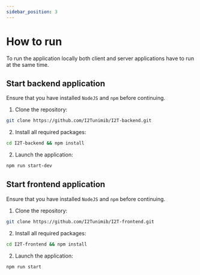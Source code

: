 ```yaml
---
sidebar_position: 3
---
```


# How to run

To run the application locally both client and server applications have to run at the same time.

## Start backend application
Ensure that you have installed `NodeJS` and `npm` before continuing.

1. Clone the repository:

```bash
git clone https://github.com/I2Tunimib/I2T-backend.git
```

2. Install all required packages:

```bash
cd I2T-backend && npm install
```

2. Launch the application:

```bash
npm run start-dev
```

## Start frontend application
Ensure that you have installed `NodeJS` and `npm` before continuing.

1. Clone the repository:

```bash
git clone https://github.com/I2Tunimib/I2T-frontend.git
```

2. Install all required packages:

```bash
cd I2T-frontend && npm install
```

2. Launch the application:

```bash
npm run start
```